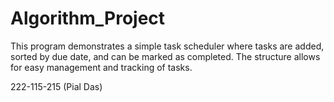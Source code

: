 # Algorithm_Project
This program demonstrates a simple task scheduler where tasks are added, sorted by due date, and can be marked as completed. The structure allows for easy management and tracking of tasks.

222-115-215 (Pial Das)
